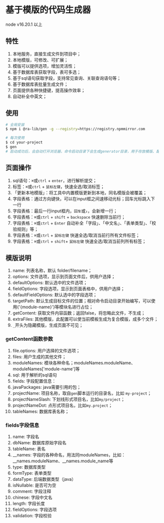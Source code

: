 # 基于模版的代码生成器

node v16.20.1 以上

## 特性

1. 本地服务，直接生成文件到项目中；
2. 本地模版，可修改、可扩展；
3. 模版可以提供选项，增加灵活性；
4. 基于数据库表获取字段，表可多选；
5. 基于sql语句获取字段，支持常见查询、关联查询语句等；
6. 基于数据库表批量生成文件；
7. 页面提供各种快捷键，提高操作效率；
8. 自动补全中英文；

## 使用

```bash
# 全局安装
$ npm i @ra-lib/gen -g --registry=https://registry.npmmirror.com

# 每次使用
$ cd your-project
$ gen
# 启动成功后，会自动打开浏览器，命令启动目录下会生成generator目录，用于存放模版、配置等信息
```

## 页面操作

1. sql语句：`⌘`或`ctrl` + `enter`，进行解析提交；
2. 标签：`⌘`或`ctrl` + `鼠标左键`，快速全选/取消标签；
3. 「更新本地模版」：将工具中内置模版更新到本地，同名模版会被覆盖；
4. 字段表格：通过方向键快，可以在input框之间速移动光标；回车光标跳入下一行
5. 字段表格：最后一行input框内，`回车`或`↓`，会新增一行；
6. 字段表格：`⌘`或`ctrl` + `shift` + `backspace` 快速删除当前行；
7. 字段表格：`⌘`或`ctrl` + `Enter` 自动补全「字段」、「中文名」、「表单类型」、「校验规则」等；
8. 字段表格：`⌘`或`ctrl` + `鼠标左键` 快速全选/取消当前行所有文件标签；
9. 字段表格：`⌘`或`ctrl` + `shift`+ `鼠标左键` 快速全选/取消当前列所有标签；

## 模版说明

1. name: 列表名称，默认 folder/filename；
2. options: 文件选项，显示到页面文件后，供用户选择；
3. defaultOptions: 默认选中的文件选项；
4. fieldOptions: 字段选项，显示到页面表格中，供用户选择；
5. defaultFieldOptions: 默认选中的字段选项；
6. targetPath: 默认生成目标文件的位置；相对命令启动目录开始编写，可以使用{'{module-name}'}等模块名进行占位；
7. getContent: 获取文件内容函数；返回false，将忽略此文件，不生成；
8. extraFiles: 其他模版，此配置可以使当前模板生成为复合模版，成多个文件；
9. `_`开头为隐藏模版，生成页面不可见；

### getContent函数参数

1. file.options: 用户选择的文件选项；
2. files: 用户生成的其他文件；
3. moduleNames: 模块各种命名；moduleNames.moduleName、moduleNames['module-name']等
4. sql: 用于解析的sql语句
5. fields: 字段配置信息：
6. javaPackages: java需要引用的包；
7. projectName: 项目名称，取自`gen`脚本运行的目录名，比如 `my-project`；
8. projectNameSlash: 下划线形式项目名，比如`my/project`；
9. projectNameDot: 点形式项目名，比如`my.project`；
10. tableNames: 数据库表名称；

### fields字段信息

1. name: 字段名
2. dbName: 数据库原始字段名
3. tableName: 表名
4. __names: 字段的各种命名，用法同moduleNames，比如：__names.moduleName、__names.module_name等
5. type: 数据库类型
6. formType: 表单类型
7. dataType: 后端数据类型（java）
8. isNullable: 是否可为空
9. comment: 字段注释
10. chinese: 字段中文名
11. length: 字段长度
12. fieldOptions: 字段选项
13. validation: 字段校验



